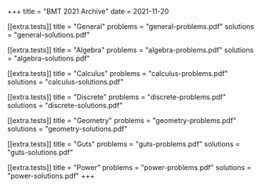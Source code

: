 +++
title = "BMT 2021 Archive"
date = 2021-11-20

[[extra.tests]]
title = "General"
problems = "general-problems.pdf"
solutions = "general-solutions.pdf"

[[extra.tests]]
title = "Algebra"
problems = "algebra-problems.pdf"
solutions = "algebra-solutions.pdf"

[[extra.tests]]
title = "Calculus"
problems = "calculus-problems.pdf"
solutions = "calculus-solutions.pdf"

[[extra.tests]]
title = "Discrete"
problems = "discrete-problems.pdf"
solutions = "discrete-solutions.pdf"

[[extra.tests]]
title = "Geometry"
problems = "geometry-problems.pdf"
solutions = "geometry-solutions.pdf"

[[extra.tests]]
title = "Guts"
problems = "guts-problems.pdf"
solutions = "guts-solutions.pdf"

[[extra.tests]]
title = "Power"
problems = "power-problems.pdf"
solutions = "power-solutions.pdf"
+++
